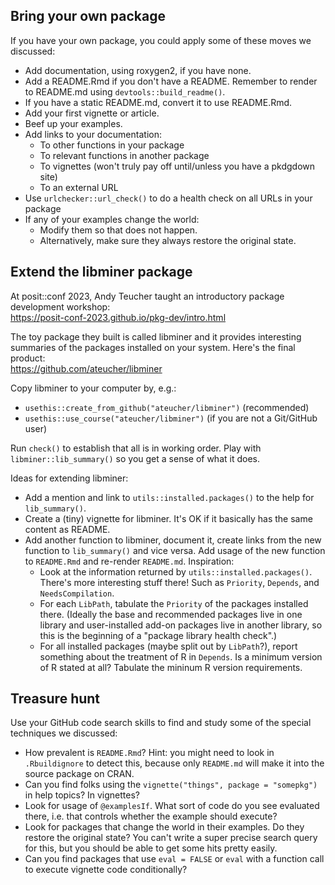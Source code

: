 ## Bring your own package

If you have your own package, you could apply some of these moves we discussed:

* Add documentation, using roxygen2, if you have none.
* Add a README.Rmd if you don't have a README. Remember to render to README.md using `devtools::build_readme()`.
* If you have a static README.md, convert it to use README.Rmd.
* Add your first vignette or article.
* Beef up your examples.
* Add links to your documentation:
  - To other functions in your package
  - To relevant functions in another package
  - To vignettes (won't truly pay off until/unless you have a pkdgdown site)
  - To an external URL
* Use `urlchecker::url_check()` to do a health check on all URLs in your package
* If any of your examples change the world:
  - Modify them so that does not happen.
  - Alternatively, make sure they always restore the original state.

## Extend the libminer package

At posit::conf 2023, Andy Teucher taught an introductory package development workshop:  
<https://posit-conf-2023.github.io/pkg-dev/intro.html>

The toy package they built is called libminer and it provides interesting summaries of the packages installed on your system. Here's the final product:  
<https://github.com/ateucher/libminer>

Copy libminer to your computer by, e.g.:

* `usethis::create_from_github("ateucher/libminer")` (recommended)
* `usethis::use_course("ateucher/libminer")` (if you are not a Git/GitHub user)

Run `check()` to establish that all is in working order. Play with `libminer::lib_summary()` so you get a sense of what it does.

Ideas for extending libminer:

* Add a mention and link to `utils::installed.packages()` to the help for `lib_summary()`.
* Create a (tiny) vignette for libminer. It's OK if it basically has the same content as README.
* Add another function to libminer, document it, create links from the new function to `lib_summary()` and vice versa. Add usage of the new function to `README.Rmd` and re-render `README.md`. Inspiration:
  - Look at the information returned by `utils::installed.packages()`. There's more interesting stuff there! Such as `Priority`, `Depends`, and `NeedsCompilation`.
  - For each `LibPath`, tabulate the `Priority` of the packages installed there. (Ideally the base and recommended packages live in one library and user-installed add-on packages live in another library, so this is the beginning of a "package library health check".)
  - For all installed packages (maybe split out by `LibPath`?), report something about the treatment of R in `Depends`. Is a minimum version of R stated at all? Tabulate the mininum R version requirements.

## Treasure hunt

Use your GitHub code search skills to find and study some of the special techniques we discussed:

* How prevalent is `README.Rmd`? Hint: you might need to look in `.Rbuildignore` to detect this, because only `README.md` will make it into the source package on CRAN.
* Can you find folks using the `vignette("things", package = "somepkg")` in help topics? In vignettes?
* Look for usage of `@examplesIf`. What sort of code do you see evaluated there, i.e. that controls whether the example should execute?
* Look for packages that change the world in their examples. Do they restore the original state? You can't write a super precise search query for this, but you should be able to get some hits pretty easily.
* Can you find packages that use `eval = FALSE` or `eval` with a function call to execute vignette code conditionally?
